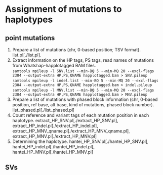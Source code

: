 # Assignment of mutations to haplotypes
## point mutations
1. Prepare a list of mutations (chr, 0-based position; TSV format).
list.pl[./list.pl].
2. Extract information on the HP tags, PS tags, read names of mutations from Whatshap-happlotagged BAM files.  
`samtools mpileup -l SNV.list --min-BQ 5 --min-MQ 20 --excl-flags 2304 --output-extra HP,PS,QNAME happlotagged.bam > SNV.pileup`
`samtools mpileup -l indel.list --min-BQ 5 --min-MQ 20 --excl-flags 2304 --output-extra HP,PS,QNAME happlotagged.bam > indel.pileup`
`samtools mpileup -l MNV.list --min-BQ 5 --min-MQ 20 --excl-flags 2304 --output-extra HP,PS,QNAME happlotagged.bam > MNV.pileup`
4. Prepare a list of mutations with phased block information (chr, 0-based position, ref base, alt base, kind of mutations, phased block number).
list_phased.pl[./list_phased.pl]
5. Count reference and variant tags of each mutation position in each haplotype.
extract_HP_SNV.pl[./extract_HP_SNV.pl], extract_HP_indel.pl[./extract_HP_indel.pl], extract_HP_MNV_qname.pl[./extract_HP_MNV_qname.pl], extract_HP_MNV.pl[./extract_HP_MNV.pl]
6. Determining the haplotype.
hantei_HP_SNV.pl[./hantei_HP_SNV.pl], hantei_HP_indel.pl[./hantei_HP_indel.pl], hantei_HP_MNV.pl[./hantei_HP_MNV.pl]

## SVs
